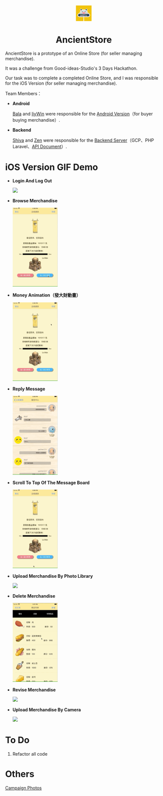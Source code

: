 <p align="center">
  <img src="https://github.com/yuyuma17/AncientStore/blob/master/ancientStore/Assets.xcassets/AppIcon.appiconset/1024.png?raw=true" alt="Icon" width=10%/>
</p>
<H1 align="center">AncientStore</H1>

AncientStore is a prototype of an Online Store (for seller managing merchandise).

It was a challenge from Good-ideas-Studio's 3 Days Hackathon.

Our task was to complete a completed Online Store, and I was responsible for the iOS Version (for seller managing merchandise).

Team Members：

- **Android**

	<a href="https://github.com/zzyy9487">Bala</a> and <a href="https://github.com/liyiwin">IiyWin</a> were responsible for the <a href="https://github.com/zzyy9487/2019_ArkadiaMaster">Android Version</a>（for buyer buying merchandise）.

- **Backend**

	<a href="https://github.com/Shiva1010">Shiva</a> and <a href="https://github.com/1984-zen">Zen</a> were responsible for the <a href="https://github.com/Shiva1010/SheepChild">Backend Server</a>（GCP、PHP Laravel、<a href="https://hackmd.io/caMl1z50Qnm-5a8rFIkKAg">API Document</a>）.

iOS Version GIF Demo
==========================

- **Login And Log Out**

	<img src="https://github.com/yuyuma17/AncientStore/blob/master/Demo/LoginLogOut.gif?raw=true" width=30%/>

- **Browse Merchandise**

	<img src="https://github.com/yuyuma17/AncientStore/blob/master/Demo/cateory.gif?raw=true" width=30%/>

- **Money Animation（發大財動畫）**

	<img src="https://github.com/yuyuma17/AncientStore/blob/master/Demo/moneyAnimation.gif?raw=true" width=30%/>

- **Reply Message**

	<img src="https://github.com/yuyuma17/AncientStore/blob/master/Demo/LeaveMes.gif?raw=true" width=30%/>

- **Scroll To Top Of The Message Board**

	<img src="https://github.com/yuyuma17/AncientStore/blob/master/Demo/MesScroll.gif?raw=true" width=30%/>

- **Upload Merchandise By Photo Library**

	<img src="https://github.com/yuyuma17/AncientStore/blob/master/Demo/addNew.gif?raw=true" width=30%/>

- **Delete Merchandise**

	<img src="https://github.com/yuyuma17/AncientStore/blob/master/Demo/delete.gif?raw=true" width=30%/>

- **Revise Merchandise**

	<img src="https://github.com/yuyuma17/AncientStore/blob/master/Demo/revise.gif?raw=true" width=30%/>

- **Upload Merchandise By Camera**

	<img src="https://github.com/yuyuma17/AncientStore/blob/master/Demo/camera.gif?raw=true" width=30%/>

To Do
==========================

1. Refactor all code

Others
==========================

<a href="https://reurl.cc/YlLbGX">Campaign Photos</a>